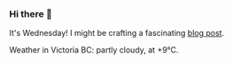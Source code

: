 ### Hi there :wave:

It's Wednesday! I might be crafting a fascinating [blog post](https://benjaminwuethrich.dev).

Weather in Victoria BC: partly cloudy, at +9°C.
